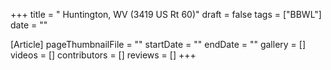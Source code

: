 +++
title = " Huntington, WV (3419 US Rt 60)"
draft = false
tags = ["BBWL"]
date = ""

[Article]
pageThumbnailFile = ""
startDate = ""
endDate = ""
gallery = []
videos = []
contributors = []
reviews = []
+++